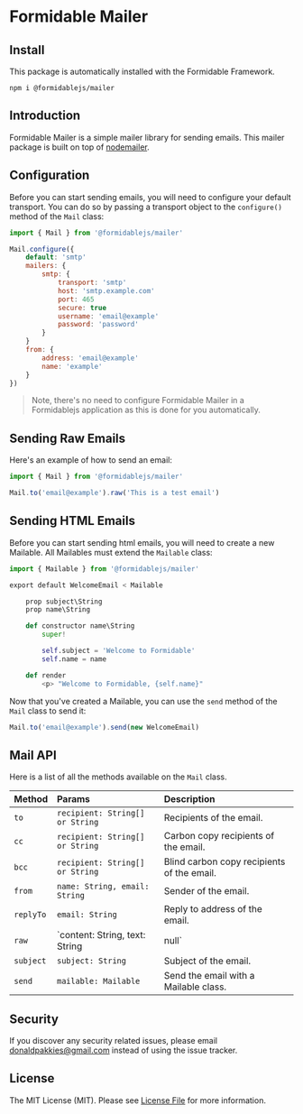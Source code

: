 # Formidable Mailer

## Install

This package is automatically installed with the Formidable Framework.

```
npm i @formidablejs/mailer
```

## Introduction

Formidable Mailer is a simple mailer library for sending emails. This mailer package is built on top of [nodemailer](https://nodemailer.com/).

## Configuration

Before you can start sending emails, you will need to configure your default transport. You can do so by passing a transport object to the `configure()` method of the `Mail` class:

```js
import { Mail } from '@formidablejs/mailer'

Mail.configure({
	default: 'smtp'
	mailers: {
		smtp: {
			transport: 'smtp'
			host: 'smtp.example.com'
			port: 465
			secure: true
			username: 'email@example'
			password: 'password'
		}
	}
	from: {
		address: 'email@example'
		name: 'example'
	}
})
```

> Note, there's no need to configure Formidable Mailer in a Formidablejs application as this is done for you automatically.

## Sending Raw Emails

Here's an example of how to send an email:

```js
import { Mail } from '@formidablejs/mailer'

Mail.to('email@example').raw('This is a test email')
```

## Sending HTML Emails

Before you can start sending html emails, you will need to create a new Mailable. All Mailables must extend the `Mailable` class:

```py
import { Mailable } from '@formidablejs/mailer'

export default WelcomeEmail < Mailable

	prop subject\String
	prop name\String

	def constructor name\String
		super!

		self.subject = 'Welcome to Formidable'
		self.name = name

	def render
		<p> "Welcome to Formidable, {self.name}"
```

Now that you've created a Mailable, you can use the `send` method of the `Mail` class to send it:

```js
Mail.to('email@example').send(new WelcomeEmail)
```

## Mail API

Here is a list of all the methods available on the `Mail` class.

 Method    | Params                               | Description
-----------|:-------------------------------------|:------------------------------------------
 `to`      | `recipient: String[] or String`      | Recipients of the email.
 `cc`      | `recipient: String[] or String`      | Carbon copy recipients of the email.
 `bcc`     | `recipient: String[] or String`      | Blind carbon copy recipients of the email.
 `from`    | `name: String, email: String`        | Sender of the email.
 `replyTo` | `email: String`                      | Reply to address of the email.
 `raw`     | `content: String, text: String|null` | Raw email content.
 `subject` | `subject: String`                    | Subject of the email.
 `send`    | `mailable: Mailable`                 | Send the email with a Mailable class.

Security
--------

If you discover any security related issues, please email donaldpakkies@gmail.com instead of using the issue tracker.

License
-------

The MIT License (MIT). Please see [License File](LICENSE) for more information.
